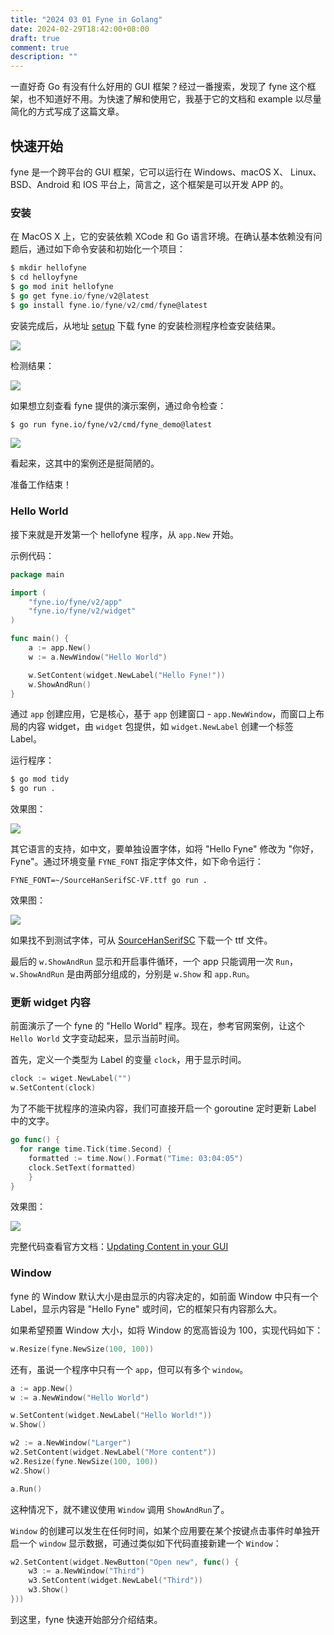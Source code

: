```yaml
---
title: "2024 03 01 Fyne in Golang"
date: 2024-02-29T18:42:00+08:00
draft: true
comment: true
description: ""
---
```


一直好奇 Go 有没有什么好用的 GUI 框架？经过一番搜索，发现了 fyne 这个框架，也不知道好不用。为快速了解和使用它，我基于它的文档和 example 以尽量简化的方式写成了这篇文章。

## 快速开始

fyne 是一个跨平台的 GUI 框架，它可以运行在 Windows、macOS X、 Linux、BSD、Android 和 IOS 平台上，简言之，这个框架是可以开发 APP 的。

### 安装

在 MacOS X 上，它的安装依赖 XCode 和 Go 语言环境。在确认基本依赖没有问题后，通过如下命令安装和初始化一个项目：

```go
$ mkdir hellofyne
$ cd helloyfyne
$ go mod init hellofyne
$ go get fyne.io/fyne/v2@latest
$ go install fyne.io/fyne/v2/cmd/fyne@latest
```

安装完成后，从地址 [setup](https://geoffrey-artefacts.fynelabs.com/github/andydotxyz/fyne-io/setup/latest/) 下载 fyne 的安装检测程序检查安装结果。

![](https://cdn.jsdelivr.net/gh/poloxue/images@2024-03/2024-03-01-fyne-in-golang-03.png)

检测结果：

![](https://cdn.jsdelivr.net/gh/poloxue/images@2024-03/2024-03-01-fyne-in-golang-02-v1.png)

如果想立刻查看 fyne 提供的演示案例，通过命令检查：

```bash
$ go run fyne.io/fyne/v2/cmd/fyne_demo@latest
```

![](https://cdn.jsdelivr.net/gh/poloxue/images@2024-03/2024-03-01-fyne-in-golang-04-v1.png)

看起来，这其中的案例还是挺简陋的。

准备工作结束！

### Hello World

接下来就是开发第一个 hellofyne 程序，从 `app.New` 开始。

示例代码：

````go
package main

import (
	"fyne.io/fyne/v2/app"
	"fyne.io/fyne/v2/widget"
)

func main() {
	a := app.New()
	w := a.NewWindow("Hello World")

	w.SetContent(widget.NewLabel("Hello Fyne!"))
	w.ShowAndRun()
}
``````

通过 `app` 创建应用，它是核心，基于 `app` 创建窗口 - `app.NewWindow`，而窗口上布局的内容 widget，由 `widget` 包提供，如 `widget.NewLabel` 创建一个标签 Label。 

运行程序：

```bash
$ go mod tidy
$ go run .
```

效果图：

![](https://cdn.jsdelivr.net/gh/poloxue/images@2024-03/2024-03-01-fyne-in-golang-06.png)

其它语言的支持，如中文，要单独设置字体，如将 "Hello Fyne" 修改为 "你好，Fyne"。通过环境变量 `FYNE_FONT` 指定字体文件，如下命令运行：

```
FYNE_FONT=~/SourceHanSerifSC-VF.ttf go run .
```

效果图：

![](https://cdn.jsdelivr.net/gh/poloxue/images@2024-03/2024-03-01-fyne-in-golang-05-v1.png)

如果找不到测试字体，可从 [SourceHanSerifSC](https://github.com/adobe-fonts/source-han-serif/tree/release/?tab=readme-ov-file) 下载一个 ttf 文件。

最后的 `w.ShowAndRun` 显示和开启事件循环，一个 app 只能调用一次 `Run`，`w.ShowAndRun` 是由两部分组成的，分别是 `w.Show` 和 `app.Run`。

### 更新 widget 内容

前面演示了一个 fyne 的 "Hello World" 程序。现在，参考官网案例，让这个 `Hello World` 文字变动起来，显示当前时间。

首先，定义一个类型为 Label 的变量 `clock`，用于显示时间。

```go
clock := wiget.NewLabel("")
w.SetContent(clock)
```

为了不能干扰程序的渲染内容，我们可直接开启一个 goroutine 定时更新 Label 中的文字。

```go
go func() {
  for range time.Tick(time.Second) {
    formatted := time.Now().Format("Time: 03:04:05")
    clock.SetText(formatted)
	}
}
```

效果图：

![](https://cdn.jsdelivr.net/gh/poloxue/images@2024-03/2024-03-01-fyne-in-golang-07.gif)

完整代码查看官方文档：[Updating Content in your GUI](https://docs.fyne.io/started/updating)

### Window

fyne 的 Window 默认大小是由显示的内容决定的，如前面 Window 中只有一个 Label，显示内容是 "Hello Fyne" 或时间，它的框架只有内容那么大。

如果希望预置 Window 大小，如将 Window 的宽高皆设为 100，实现代码如下：

```go
w.Resize(fyne.NewSize(100, 100))
```

还有，虽说一个程序中只有一个 `app`，但可以有多个 `window`。

```go
a := app.New()
w := a.NewWindow("Hello World")

w.SetContent(widget.NewLabel("Hello World!"))
w.Show()

w2 := a.NewWindow("Larger")
w2.SetContent(widget.NewLabel("More content"))
w2.Resize(fyne.NewSize(100, 100))
w2.Show()

a.Run()
```

这种情况下，就不建议使用 `Window` 调用 `ShowAndRun`了。

`Window` 的创建可以发生在任何时间，如某个应用要在某个按键点击事件时单独开启一个 `window` 显示数据，可通过类似如下代码直接新建一个 `Window`：

```go
w2.SetContent(widget.NewButton("Open new", func() {
	w3 := a.NewWindow("Third")
	w3.SetContent(widget.NewLabel("Third"))
	w3.Show()
}))
```

到这里，fyne 快速开始部分介绍结束。


